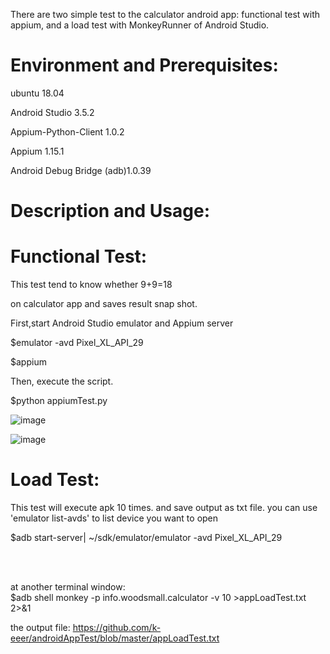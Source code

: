 There are two simple test to the calculator android app: functional test with appium, and a load test with MonkeyRunner of Android Studio.

# Environment and Prerequisites:

ubuntu 18.04

Android Studio 3.5.2

Appium-Python-Client 1.0.2

Appium 1.15.1

Android Debug Bridge (adb)1.0.39


# Description and Usage:
# Functional Test:
This test tend to know whether 9+9=18

on calculator app and saves result snap shot.

First,start Android Studio emulator and Appium server

$emulator -avd Pixel_XL_API_29

$appium


Then, execute the script.

$python appiumTest.py

![image](https://github.com/k-eeer/appiumTest/blob/master/appiumTestInPython.png)


![image](https://github.com/k-eeer/appiumTest/blob/master/addtionResult.png)

# Load Test:
This test will execute apk 10 times. and save output as txt file.
you can use 'emulator list-avds' to list device you want to open

$adb start-server| ~/sdk/emulator/emulator -avd Pixel_XL_API_29


<br/><br/>

at another terminal window:<br/>
$adb shell monkey -p info.woodsmall.calculator -v 10 >appLoadTest.txt 2>&1<br/>

the output file: https://github.com/k-eeer/androidAppTest/blob/master/appLoadTest.txt

